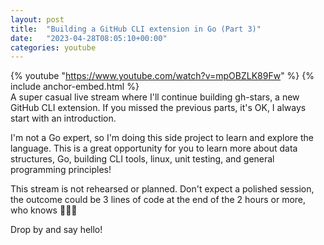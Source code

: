 ```yaml
---
layout: post
title:  "Building a GitHub CLI extension in Go (Part 3)"
date:   "2023-04-28T08:05:10+00:00"
categories: youtube
---
```

{% youtube  "https://www.youtube.com/watch?v=mpOBZLK89Fw" %}
{% include anchor-embed.html %}
<br />
A super casual live stream where I'll continue building gh-stars, a new GitHub CLI extension. If you missed the previous parts, it's OK, I always start with an introduction. 

I'm not a Go expert, so I'm doing this side project to learn and explore the language. This is a great opportunity for you to learn more about data structures, Go, building CLI tools, linux, unit testing, and general programming principles!

This stream is not rehearsed or planned. Don't expect a polished session, the outcome could be 3 lines of code at the end of the 2 hours or more, who knows 🤷‍♂️😄 

Drop by and say hello!
